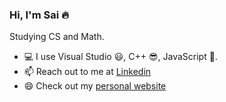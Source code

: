 ### Hi, I'm Sai :fire:

Studying CS and Math.  

- :computer: I use Visual Studio :smiley:, C++ :sunglasses:, JavaScript :grimacing:.  
- 📫 Reach out to me at [Linkedin](https://www.linkedin.com/in/sai-bulusu-15472bb5/)
- 😄 Check out my [personal website](https://saibulusu.github.io/)

<!--
**saibulusu/saibulusu** is a ✨ _special_ ✨ repository because its `README.md` (this file) appears on your GitHub profile.

Here are some ideas to get you started:

- 🔭 I’m currently working on ...
- 🌱 I’m currently learning ...
- 👯 I’m looking to collaborate on ...
- 🤔 I’m looking for help with ...
- 💬 Ask me about ...
- 📫 How to reach me: ...
- 😄 Pronouns: ...
- ⚡ Fun fact: ...
-->

